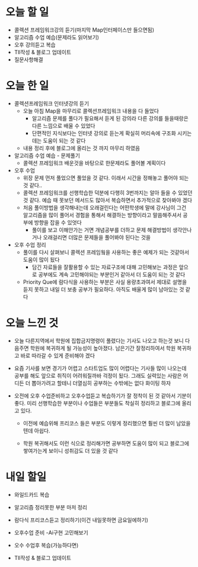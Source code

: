 # 오늘 할 일

- 콜렉션 프레임워크강의 듣기(마지막 Map인터페이스만 들으면됨)
- 알고리즘 수업 예습(문제라도 읽어보기)
- 오후 강의듣고 복습
- TIl작성 & 블로그 업데이트
- 질문사항해결

# 오늘 한 일

- 콜렉션프레임워크 인터넷강의 듣기
  - 오늘 아침 Map을 마무리로 콜렉션프레임워크 내용을 다 들었다
    - 알고리즘 문제를 풀다가 필요해서 듣게 된 강의라 다른 강의를 들을때랑은 다른 느낌으로 배울 수 있었다
    - 단편적인 지식보다는 인터넷 강의로 듣는게 확실히 머리속에 구조화 시키는데는 도움이 되는 것 같다
  - 내용 정리 후에 블로그에 올리는 것 까지 마무리 하였음
- 알고리즘 수업 예습 - 문제풀기
  - 콜렉션 프레임워크 배운것을 바탕으로 한문제라도 풀어볼 계획이다
- 오후 수업
  - 위장 문제 먼저 풀었으면 풀었을 것 같다. 이래서 시간을 정해놓고 풀어야 되는것 같다.. 
  - 콜렉션 프레임워크를 선행학습한 덕분에 다행히 3번까지는 알아 들을 수 있었던것 같다. 예습 때 못보던 메서드도 많아서 복습하면서 추가적으로 찾아봐야 겠다
  - 처음 풀이방법을 생각해내는데 오래걸린다는 어떤학생에 말에 강사님이 그건 알고리즘을 많이 풀어서 경험을 통해서 해결하는 방향이라고 말씀해주셔서 공부에 방향을 잡을 수 있엇다
    - 풀이를 보고 이해안가는 거면 개념공부를 더하고 문제 해결방법이 생각안나거나 오래걸리면 더많은 문제들을 풀어봐야 된다는 것을
- 오후 수업 정리
  - 풀이를 다시 살펴보니 콜렉션 프레임웤을 사용하는 좋은 예제가 되는 것같아서 도움이 많이 됬다
    - 담긴 자료들을 잘활용할 수 있는 자료구조에 대해 고민해보는 과정은 앞으로 공부에도 계속 고민해야되는 부분인거 같아서 더 도움이 되는 것 같다
  - Priority Que에 람다식을 사용하는 부분은 사실 용량초과여서 제대로 설명을 듣지 못하고 내일 더 보충 공부가 필요하다. 아직도 배울게 많이 남아있는 것 같다

# 오늘 느낀 것

-  오늘 다른지역에서 학원에 집합금지명령이 풀렸다는 기사도 나오고 하는것 보니 다음주면 학원에 복귀하게 될 가능성이 높아졌다. 남은기간 잘정리하여서 학원 복귀하고 바로 따라갈 수 있게 준비해야 겠다

-  요즘 기사를 보면 경기가 어렵고 스타트업도 많이 어렵다는 기사들 많이 나오는데 공부를 해도 앞으로 취직이 어려워질까바 걱정이 됬다. 그래도 실력있는 사람은 어디든 더 뽑아가려고 할테니 더열심히 공부하는 수밖에는 없다 화이팅 하자

-  오전에 오후 수업준비하고 오후수업듣고 복습하기가 잘 정착이 된 것 같아서 기분이좋다. 미리 선행학습한 부분이나 수업들은 부분들도 착실히 정리하고 블로그에 올리고 있다. 

   -  이전에 예습위해 프리코스 들은 부분도 이렇게 정리했으면 훨씬 더 많이 남았을 텐데 아쉽다. 

   -  학원 복귀해서도 이런 식으로  정리해가면 공부하면 도움이 많이 되고 블로그에 쌓여가는게 보이니 성취감도 더 있을 것 같다

      

# 내일 할일

- 와일드카드 복습

- 알고리즘 정리못한 부분 마저 정리

- 람다식 프리코스듣고 정리하기(이건 내일못하면 금요일에하기)

- 오후수업 준비 -Ai구현 고민해보기

- 오수 수업후 복습(가능하다면)

- TIl작성 & 블로그 업데이트

  
